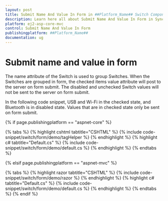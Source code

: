 ```yaml
---
layout: post
title: Submit Name And Value In Form in ##Platform_Name## Switch Component
description: Learn here all about Submit Name And Value In Form in Syncfusion ##Platform_Name## Switch component and more.
platform: ej2-asp-core-mvc
control: Submit Name And Value In Form
publishingplatform: ##Platform_Name##
documentation: ug
---
```



# Submit name and value in form

The name attribute of the Switch is used to group Switches. When the Switches are grouped in form, the checked items value attribute will post to the server on form submit. The disabled and unchecked Switch values will not be sent to the server on form submit.

In the following code snippet, USB and Wi-Fi in the checked state, and Bluetooth is in disabled state.
Values that are in checked state only be sent on form submit.

{% if page.publishingplatform == "aspnet-core" %}

{% tabs %}
{% highlight cshtml tabtitle="CSHTML" %}
{% include code-snippet/switch/form/demo/tagHelper %}
{% endhighlight %}
{% highlight c# tabtitle="Default.cs" %}
{% include code-snippet/switch/form/demo/default.cs %}
{% endhighlight %}
{% endtabs %}

{% elsif page.publishingplatform == "aspnet-mvc" %}

{% tabs %}
{% highlight razor tabtitle="CSHTML" %}
{% include code-snippet/switch/form/demo/razor %}
{% endhighlight %}
{% highlight c# tabtitle="Default.cs" %}
{% include code-snippet/switch/form/demo/default.cs %}
{% endhighlight %}
{% endtabs %}
{% endif %}

